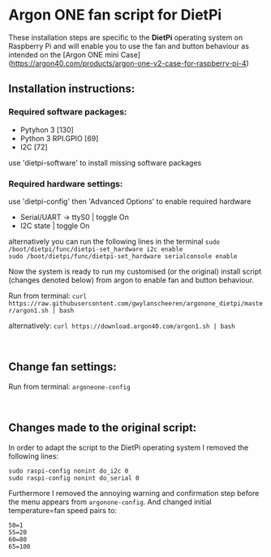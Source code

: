 # Argon ONE fan script for DietPi
These installation steps are specific to the **DietPi** operating system on Raspberry Pi and will enable you to use the fan and button behaviour as intended on the [Argon ONE mini Case]
(https://argon40.com/products/argon-one-v2-case-for-raspberry-pi-4)
## Installation instructions:

### Required software packages:

- Pytyhon 3 [130]
- Python 3 RPI.GPIO [69]
- I2C [72] 

use 'dietpi-software' to install missing software packages

### Required hardware settings:

use 'dietpi-config' then 'Advanced Options' to enable required hardware

- Serial/UART -> ttyS0 | toggle On
- I2C state | toggle On

alternatively you can run the following lines in the terminal
`sudo /boot/dietpi/func/dietpi-set_hardware i2c enable`  
`sudo /boot/dietpi/func/dietpi-set_hardware serialconsole enable`  

Now the system is ready to run my customised (or the original) install script (changes denoted below) from argon to enable fan and button behaviour. 

Run from terminal:
`curl https://raw.githubusercontent.com/gwylanscheeren/argonone_dietpi/master/argon1.sh | bash`  

alternatively: 
`curl https://download.argon40.com/argon1.sh | bash`  

&nbsp;  

## Change fan settings:

Run from terminal: 
`argoneone-config`  

&nbsp;  

## Changes made to the original script:
In order to adapt the script to the DietPi operating system I removed the following lines:

`sudo raspi-config nonint do_i2c 0`  
`sudo raspi-config nonint do_serial 0`

Furthermore I removed the annoying warning and confirmation step before the menu appears from `argonone-config`. And changed initial temperature=fan speed pairs to:

`50=1`  
`55=20`  
`60=80`  
`65=100`
